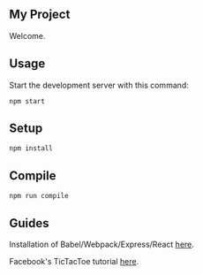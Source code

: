 My Project
---

Welcome.


Usage
---

Start the development server with this command:

```
npm start
```


Setup
---

```
npm install
```


Compile
---

```
npm run compile
```


Guides
---
Installation of Babel/Webpack/Express/React [here](http://andrewhfarmer.com/build-your-own-starter/).

Facebook's TicTacToe tutorial [here](https://facebook.github.io/react/tutorial/tutorial.html).
